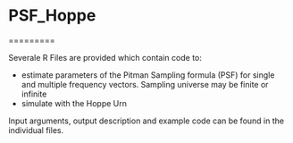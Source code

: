 # PSF_Hoppe
=========

Severale R Files are provided which contain code to:
- estimate parameters of the Pitman Sampling formula (PSF) for single and multiple frequency vectors. 
  Sampling universe may be finite or infinite
- simulate with the Hoppe Urn

Input arguments, output description and example code can be found in the individual files.

